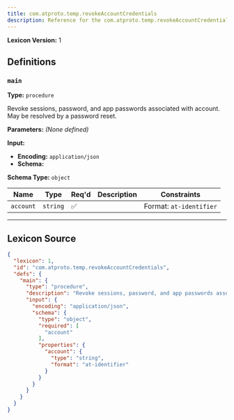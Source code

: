 ```yaml
---
title: com.atproto.temp.revokeAccountCredentials
description: Reference for the com.atproto.temp.revokeAccountCredentials lexicon
---
```

**Lexicon Version:** 1

## Definitions

<a name="main"></a>
### `main`

**Type:** `procedure`

Revoke sessions, password, and app passwords associated with account. May be resolved by a password reset.

**Parameters:** _(None defined)_

**Input:**

- **Encoding:** `application/json`
- **Schema:**

**Schema Type:** `object`

| Name | Type | Req'd  | Description | Constraints |
|------|------|----------|-------------|-------------|
| `account` | `string` | ✅  |  | Format: `at-identifier` |

---

## Lexicon Source
```json
{
  "lexicon": 1,
  "id": "com.atproto.temp.revokeAccountCredentials",
  "defs": {
    "main": {
      "type": "procedure",
      "description": "Revoke sessions, password, and app passwords associated with account. May be resolved by a password reset.",
      "input": {
        "encoding": "application/json",
        "schema": {
          "type": "object",
          "required": [
            "account"
          ],
          "properties": {
            "account": {
              "type": "string",
              "format": "at-identifier"
            }
          }
        }
      }
    }
  }
}
```
